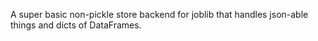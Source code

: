 A super basic non-pickle store backend for joblib that handles json-able things and dicts of DataFrames.
